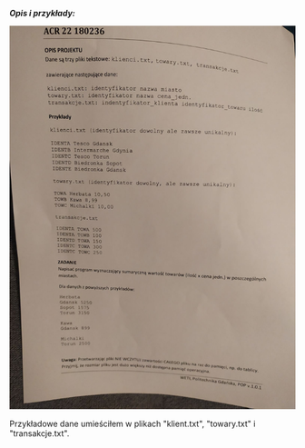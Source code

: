 ***Opis i przykłady:***



![](README.img/zadanie.png)

Przykładowe dane umieściłem w plikach "klient.txt", "towary.txt" i "transakcje.txt".
